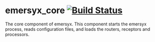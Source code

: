 # emersyx_core [![Build Status](https://travis-ci.org/emersyx/emersyx_core.svg?branch=master)](https://travis-ci.org/emersyx/emersyx_core)

The core component of emersyx. This component starts the emersyx process, reads configuration files, and loads the
routers, receptors and processors.
